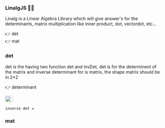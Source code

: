 ### LinalgJS :triangular_ruler::triangular_ruler:

Linalg is a Linear Algebra Library which will give answer's for the determinants, matrix multiplication like inner product, dot, vectordot, etc...


:point_right: det                                                                               
:point_right: mat                                                                               


### det

det is the having two function det and invDet, det is for the determinent of the matrix and inverse determinant for is matrix, the shape matrix should be in 2*2

:point_right: determinant                                                        

<img src="C:\Users\SUPERMAN\Documents\GitHub\OxygenJS\images\det.png" width="26" height="20">

    inverse det =



### mat

